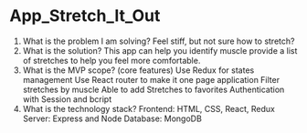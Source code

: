 # App_Stretch_It_Out

1. What is the problem I am solving?
   Feel stiff, but not sure how to stretch?
2. What is the solution?
   This app can help you identify muscle provide a list of stretches to help you feel more comfortable.
3. What is the MVP scope? (core features)
   Use Redux for states management
   Use React router to make it one page application
   Filter stretches by muscle
   Able to add Stretches to favorites
   Authentication with Session and bcript
4. What is the technology stack?
   Frontend: HTML, CSS, React, Redux
   Server: Express and Node
   Database: MongoDB